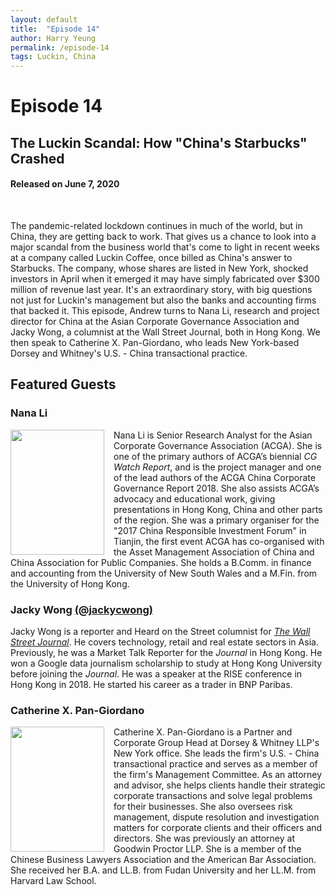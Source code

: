 ```yaml
---
layout: default
title:  "Episode 14"
author: Harry Yeung
permalink: /episode-14
tags: Luckin, China
---
```


# Episode 14
## The Luckin Scandal: How "China's Starbucks" Crashed
#### Released on June 7, 2020

<div id="buzzsprout-player-4058483"></div>
<script src="https://www.buzzsprout.com/699187/4058483-the-luckin-scandal-how-china-s-starbucks-crashed.js?container_id=buzzsprout-player-4058483&player=small" type="text/javascript" charset="utf-8"></script>
<br>

The pandemic-related lockdown continues in much of the world, but in China, they are getting back to work. That gives us a chance to look into a major scandal from the business world that's come to light in recent weeks at a company called Luckin Coffee, once billed as China's answer to Starbucks. The company, whose shares are listed in New York, shocked investors in April when it emerged it may have simply fabricated over $300 million of revenue last year. It's an extraordinary story, with big questions not just for Luckin's management but also the banks and accounting firms that backed it. This episode, Andrew turns to Nana Li, research and project director for China at the Asian Corporate Governance Association and Jacky Wong, a columnist at the Wall Street Journal, both in Hong Kong. We then speak to Catherine X. Pan-Giordano, who leads New York-based Dorsey and Whitney's U.S. - China transactional practice.

## Featured Guests

### Nana Li

<img src="https://user-images.githubusercontent.com/67763587/90299573-619fd680-de4b-11ea-8da3-fee3d5674d6e.png"
  style="width:150px;height:200px;margin-right:15px;"
  align="left" />
  <p>Nana Li is Senior Research Analyst for the Asian Corporate Governance Association (ACGA). She is one of the primary authors of ACGA’s biennial <i>CG Watch Report</i>, and is the project manager and one of the lead authors of the ACGA China Corporate Governance Report 2018. She also assists ACGA’s advocacy and educational work, giving presentations in Hong Kong, China and other parts of the region. She was a primary organiser for the "2017 China Responsible Investment Forum" in Tianjin, the first event ACGA has co-organised with the Asset Management Association of China and China Association for Public Companies. She holds a B.Comm. in finance and accounting from the University of New South Wales and a M.Fin. from the University of Hong Kong.</p>

### Jacky Wong [(@jackycwong)](https://twitter.com/jackycwong?lang=en)

Jacky Wong is a reporter and Heard on the Street columnist for <a href="https://www.wsj.com/news/author/jacky-wong"><i>The Wall Street Journal</i></a>. He covers technology, retail and real estate sectors in Asia. Previously, he was a Market Talk Reporter for the <i>Journal</i> in Hong Kong. He won a Google data journalism scholarship to study at Hong Kong University before joining the <i>Journal</i>. He was a speaker at the RISE conference in Hong Kong in 2018. He started his career as a trader in BNP Paribas.

### Catherine X. Pan-Giordano

<img src="https://user-images.githubusercontent.com/67763587/90299916-e50df780-de4c-11ea-9f81-07eb1f675197.png"
  style="width:150px;height:200px;margin-right:15px;"
  align="left" />
  <p>Catherine X. Pan-Giordano is a Partner and Corporate Group Head at Dorsey & Whitney LLP's New York office. She leads the firm's U.S. - China transactional practice and serves as a member of the firm's Management Committee.  As an attorney and advisor, she helps clients handle their strategic corporate transactions and solve legal problems for their businesses. She also oversees risk management, dispute resolution and investigation matters for corporate clients and their officers and directors. She was previously an attorney at Goodwin Proctor LLP. She is a member of the Chinese Business Lawyers Association and the American Bar Association. She received her B.A. and LL.B. from Fudan University and her LL.M. from Harvard Law School.</p>

